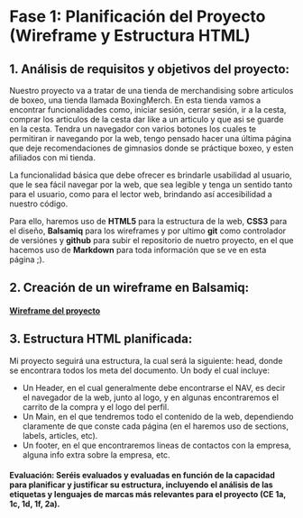 # Fase 1: Planificación del Proyecto (Wireframe y Estructura HTML)

## 1. **Análisis de requisitos y objetivos del proyecto:**
Nuestro proyecto va a tratar de una tienda de merchandising sobre articulos de boxeo, una tienda llamada BoxingMerch. En esta tienda vamos a encontrar funcionalidades como, iniciar sesión, cerrar sesión, ir a la cesta, comprar los articulos de la cesta dar like a un articulo y que asi se guarde en la cesta. Tendra un navegador con varios botones los cuales te permitiran ir navegando por la web, tengo pensado hacer una última página que deje recomendaciones de gimnasios donde se práctique boxeo, y esten afiliados con mi tienda. 

La funcionalidad básica que debe ofrecer es brindarle usabilidad al usuario, que le sea fácil navegar por la web, que sea legible y tenga un sentido tanto para el usuario, como para el lector web, brindando así accesibilidad a nuestro código.

Para ello, haremos uso de **HTML5** para la estructura de la web, **CSS3** para el diseño, **Balsamiq** para los wireframes y por ultimo **git** como controlador de versiónes y **github** para subir el repositorio de nuetro proyecto, en el que hacemos uso de **Markdown** para toda información que se ve en esta página ;).

## 2. **Creación de un wireframe en Balsamiq:**
#### [Wireframe del proyecto](Wireframe_Proyecto_LGDM.pdf)

## 3. **Estructura HTML planificada:** ##

Mi proyecto seguirá una estructura, la cual será la siguiente: head, donde se encontrara todos los meta del documento. Un body el cual incluye: 
- Un Header, en el cual generalmente debe encontrarse el NAV, es decir el navegador de la web, junto al logo, y en algunas encontraremos el carrito de la compra y el logo del perfil.
- Un Main, en el que tendremos todo el contenido de la web, dependiendo claramente de que conste cada página (en el haremos uso de sections, labels, articles, etc).
- Un footer, en el que encontraremos lineas de contactos con la empresa, alguna info extra sobre la empresa, etc.




#### **Evaluación: Seréis evaluados y evaluadas en función de la capacidad para planificar y justificar su estructura, incluyendo el análisis de las etiquetas y lenguajes de marcas más relevantes para el proyecto (CE 1a, 1c, 1d, 1f, 2a).**
